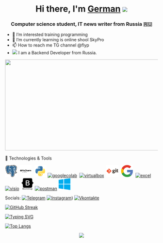 <h1 align="center">Hi there, I'm <a href="https://daniilshat.ru/" target="_blank">German</a> 
<img src="https://github.com/blackcater/blackcater/raw/main/images/Hi.gif" height="32"/></h1>
<h3 align="center">Computer science student, IT news writer from Russia 🇷🇺</h3>


- 👀 I’m interested training programming
- 🌱 I’m currently learning is online shool SkyPro
- 📫 How to reach me TG channel @flyp
- <img src="https://media.giphy.com/media/WUlplcMpOCEmTGBtBW/giphy.gif" width="30"> I am a Backend Developer  from Russia.

 <div align="center">
  <img src="https://media.giphy.com/media/dWesBcTLavkZuG35MI/giphy.gif" width="600" height="300"/>
</div>


🔧 Technologies & Tools

<p dir="auto"><a target="_blank" rel="noopener noreferrer" href="https://github.com/devicons/devicon/blob/master/icons/postgresql/postgresql-original.svg"><img src="https://github.com/devicons/devicon/raw/master/icons/postgresql/postgresql-original.svg" title="postgresql" alt="postgresql" width="40" height="40" style="max-width: 100%;"></a>&nbsp;
<a target="_blank" rel="noopener noreferrer" href="https://github.com/devicons/devicon/blob/master/icons/pycharm/pycharm-original-wordmark.svg"><img src="https://github.com/devicons/devicon/raw/master/icons/pycharm/pycharm-original-wordmark.svg" title="pycharm" alt="pycharm" width="40" height="40" style="max-width: 100%;" class="__web-inspector-hide-shortcut__"></a>&nbsp;
<a target="_blank" rel="noopener noreferrer nofollow" href="https://raw.githubusercontent.com/devicons/devicon/master/icons/python/python-original.svg"><img src="https://raw.githubusercontent.com/devicons/devicon/master/icons/python/python-original.svg" alt="python" width="40" height="40" style="max-width: 100%;"></a>
<a target="_blank" rel="noopener noreferrer nofollow" href="https://camo.githubusercontent.com/ce254316621ae7180772f1e8355fd15d6258eda95d51897e76068d11e6fa7987/68747470733a2f2f696d672e736869656c64732e696f2f62616467652f436f6c61622d4639414230303f7374796c653d666f722d7468652d6261646765266c6f676f3d676f6f676c65636f6c616226636f6c6f723d353235323532"><img src="https://camo.githubusercontent.com/ce254316621ae7180772f1e8355fd15d6258eda95d51897e76068d11e6fa7987/68747470733a2f2f696d672e736869656c64732e696f2f62616467652f436f6c61622d4639414230303f7374796c653d666f722d7468652d6261646765266c6f676f3d676f6f676c65636f6c616226636f6c6f723d353235323532" title="googlecolab" alt="googlecolab" data-canonical-src="https://img.shields.io/badge/Colab-F9AB00?style=for-the-badge&amp;logo=googlecolab&amp;color=525252" style="max-width: 100%;"></a>&nbsp;
<a target="_blank" rel="noopener noreferrer nofollow" href="https://camo.githubusercontent.com/42a2133f7af12447793a439530f482bec92a8bd1249c7e8b628737ad77efaa42/68747470733a2f2f696d672e736869656c64732e696f2f62616467652f5669727475616c426f782d3138334136313f6c6f676f3d7669727475616c626f78266c6f676f436f6c6f723d7768697465267374796c653d666f722d7468652d6261646765"><img src="https://camo.githubusercontent.com/42a2133f7af12447793a439530f482bec92a8bd1249c7e8b628737ad77efaa42/68747470733a2f2f696d672e736869656c64732e696f2f62616467652f5669727475616c426f782d3138334136313f6c6f676f3d7669727475616c626f78266c6f676f436f6c6f723d7768697465267374796c653d666f722d7468652d6261646765" title="virtualbox" alt="virtualbox" data-canonical-src="https://img.shields.io/badge/VirtualBox-183A61?logo=virtualbox&amp;logoColor=white&amp;style=for-the-badge" style="max-width: 100%;"></a>&nbsp;
<a target="_blank" rel="noopener noreferrer" href="https://github.com/devicons/devicon/blob/master/icons/git/git-original-wordmark.svg"><img src="https://github.com/devicons/devicon/raw/master/icons/git/git-original-wordmark.svg" title="git" alt="git" width="40" height="40" style="max-width: 100%;"></a>&nbsp;
<a target="_blank" rel="noopener noreferrer" href="https://github.com/devicons/devicon/blob/master/icons/google/google-original.svg"><img src="https://github.com/devicons/devicon/raw/master/icons/google/google-original.svg" title="google" alt="google" width="40" height="40" style="max-width: 100%;"></a>&nbsp;
<a target="_blank" rel="noopener noreferrer nofollow" href="https://camo.githubusercontent.com/890904a688ecd46a273f0a19c32721ccd49d6e9fab9f3900369e95e17f2f24e1/68747470733a2f2f696d672e736869656c64732e696f2f62616467652f4d6963726f736f66745f457863656c2d3231373334363f7374796c653d666f722d7468652d6261646765266c6f676f3d6d6963726f736f66742d657863656c266c6f676f436f6c6f723d7768697465"><img src="https://camo.githubusercontent.com/890904a688ecd46a273f0a19c32721ccd49d6e9fab9f3900369e95e17f2f24e1/68747470733a2f2f696d672e736869656c64732e696f2f62616467652f4d6963726f736f66745f457863656c2d3231373334363f7374796c653d666f722d7468652d6261646765266c6f676f3d6d6963726f736f66742d657863656c266c6f676f436f6c6f723d7768697465" title="excel" alt="excel" data-canonical-src="https://img.shields.io/badge/Microsoft_Excel-217346?style=for-the-badge&amp;logo=microsoft-excel&amp;logoColor=white" style="max-width: 100%;"></a>&nbsp;
<a target="_blank" rel="noopener noreferrer nofollow" href="https://camo.githubusercontent.com/866938f205b6c9c9eec4b9ee80feeb9a733049d6d16c7704f700632f09eb878f/68747470733a2f2f696d672e736869656c64732e696f2f62616467652f4d6963726f736f66745f566973696f2d3339353541333f7374796c653d666f722d7468652d626164676565266c6f676f3d6d6963726f736f66742d766973696f266c6f676f436f6c6f723d7768697465"><img src="https://camo.githubusercontent.com/866938f205b6c9c9eec4b9ee80feeb9a733049d6d16c7704f700632f09eb878f/68747470733a2f2f696d672e736869656c64732e696f2f62616467652f4d6963726f736f66745f566973696f2d3339353541333f7374796c653d666f722d7468652d626164676565266c6f676f3d6d6963726f736f66742d766973696f266c6f676f436f6c6f723d7768697465" title="visio" alt="visio" data-canonical-src="https://img.shields.io/badge/Microsoft_Visio-3955A3?style=for-the-badgee&amp;logo=microsoft-visio&amp;logoColor=white" style="max-width: 100%;"></a>&nbsp;
<a target="_blank" rel="noopener noreferrer nofollow" href="https://raw.githubusercontent.com/devicons/devicon/master/icons/bootstrap/bootstrap-plain-wordmark.svg"><img src="https://raw.githubusercontent.com/devicons/devicon/master/icons/bootstrap/bootstrap-plain-wordmark.svg" alt="bootstrap" width="40" height="40" style="max-width: 100%;"></a>
<a target="_blank" rel="noopener noreferrer nofollow" href="https://camo.githubusercontent.com/93b32389bf746009ca2370de7fe06c3b5146f4c99d99df65994f9ced0ba41685/68747470733a2f2f7777772e766563746f726c6f676f2e7a6f6e652f6c6f676f732f676574706f73746d616e2f676574706f73746d616e2d69636f6e2e737667"><img src="https://camo.githubusercontent.com/93b32389bf746009ca2370de7fe06c3b5146f4c99d99df65994f9ced0ba41685/68747470733a2f2f7777772e766563746f726c6f676f2e7a6f6e652f6c6f676f732f676574706f73746d616e2f676574706f73746d616e2d69636f6e2e737667" alt="postman" width="40" height="40" data-canonical-src="https://www.vectorlogo.zone/logos/getpostman/getpostman-icon.svg" style="max-width: 100%;"></a>
<a target="_blank" rel="noopener noreferrer" href="https://github.com/devicons/devicon/blob/master/icons/windows8/windows8-original.svg"><img src="https://github.com/devicons/devicon/raw/master/icons/windows8/windows8-original.svg" title="windows8" alt="windows8" width="40" height="40" style="max-width: 100%;"></a>&nbsp;</p>





 Socials:
[![Telegram](https://img.shields.io/badge/-Telegram-090909?style=for-the-badge&logo=telegram&logoColor=27A0D9)](https://t.me/@flyp)
[![Instagram](https://img.shields.io/badge/-Instagram-090909?style=for-the-badge&logo=instagram&logoColor=B4068E)](https://www.instagram.com/s_k_y_s_t_i))
[![Vkontakte](https://img.shields.io/badge/-Vkontakte-090909?style=for-the-badge&logo=Vk&logoColor=4F7DB3)](https://vk.com/s_k_y_s_t_i)

[![GitHub Streak](http://github-readme-streak-stats.herokuapp.com?user=Flyp&theme=dark&hide_border=true&locale=ru&date_format=j%20M%5B%20Y%5D&mode=weekly)](https://git.io/streak-stats)

[![Typing SVG](https://readme-typing-svg.herokuapp.com?color=%2336BCF7&lines=Python+developer)](https://git.io/typing-svg)

[![Top Langs](https://github-readme-stats.vercel.app/api/top-langs/?username=Fl1up)](https://github.com/anuraghazra/github-readme-stats)



<div id="header" align="center">  
  <img src="https://media.giphy.com/media/M9gbBd9nbDrOTu1Mqx/giphy.gif" width="100"/>
</div>
